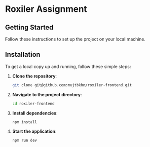 # Roxiler Assignment

## Getting Started

Follow these instructions to set up the project on your local machine.

## Installation

To get a local copy up and running, follow these simple steps:

1. **Clone the repository**:
    ```sh
    git clone git@github.com:mujtbkhn/roxiler-frontend.git
    ```
2. **Navigate to the project directory**:
    ```sh
    cd roxiler-frontend
    ```
3. **Install dependencies**:
    ```sh
    npm install
    ```
4. **Start the application**:
    ```sh
    npm run dev
    ```

